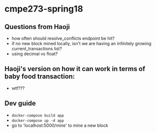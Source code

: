 # cmpe273-spring18

## Questions from Haoji

* how often should resolve_conflicts endpoint be hit?
* if no new block mined locally, isn't we are having an infinitely growing current_transactions list?
* using decimal vs float?


## Haoji's version on how it can work in terms of baby food transaction:
* wtf???


## Dev guide
* `docker-compose build app`
* `docker-compose up -d app`
* go to 'localhost:5000/mine' to mine a new block
